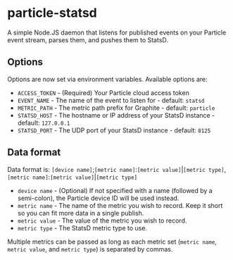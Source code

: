 particle-statsd
===============

A simple Node.JS daemon that listens for published events on your Particle event stream, parses them, and pushes them to StatsD.


Options
-------
Options are now set via environment variables.  Available options are:

 - `ACCESS_TOKEN` - (Required) Your Particle cloud access token
 - `EVENT_NAME` - The name of the event to listen for - default: `statsd`
 - `METRIC_PATH` - The metric path prefix for Graphite - default: `particle`
 - `STATSD_HOST` - The hostname or IP address of your StatsD instance - default: `127.0.0.1`
 - `STATSD_PORT` - The UDP port of your StatsD instance - default: `8125`


Data format
-----------
Data format is: `[device name]`;`[metric name]`:`[metric value]`|`[metric type]`,`[metric name]`:`[metric value]`|`[metric type]`

 - `device name` - (Optional)  If not specified with a name (followed by a semi-colon), the Particle device ID will be used instead.
 - `metric name` - The name of the metric you wish to record.  Keep it short so you can fit more data in a single publish.
 - `metric value` - The value of the metric you wish to record.
 - `metric type` - The StatsD metric type to use.

Multiple metrics can be passed as long as each metric set (`metric name`, `metric value`, and `metric type`) is separated by commas.
